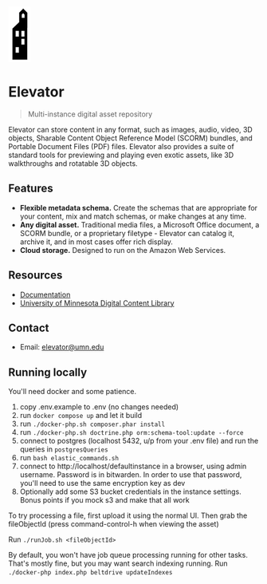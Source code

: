 <img src="assets/images/elevatorSolo.png" alt="Elevator Logo" />

# Elevator

> Multi-instance digital asset repository


Elevator can store content in any format, such as images, audio, video, 3D objects, Sharable Content Object Reference Model (SCORM) bundles, and Portable Document Files (PDF) files. Elevator also provides a suite of standard tools for previewing and playing even exotic assets, like 3D walkthroughs and rotatable 3D objects.

## Features

- **Flexible metadata schema.** Create the schemas that are appropriate for your content, mix and match schemas, or make changes at any time.
- **Any digital asset.** Traditional media files, a Microsoft Office document, a SCORM bundle, or a proprietary filetype - Elevator can catalog it, archive it, and in most cases offer rich display.
- **Cloud storage.** Designed to run on the Amazon Web Services.


## Resources
- [Documentation](https://umn-latis.github.io/elevator/)
- [University of Minnesota Digital Content Library](https://dcl.elevator.umn.edu/)

## Contact

- Email: <elevator@umn.edu>

## Running locally

You'll need docker and some patience.

1. copy .env.example to .env (no changes needed)
2. run `docker compose up` and let it build
3. run `./docker-php.sh composer.phar install`
4. run `./docker-php.sh doctrine.php orm:schema-tool:update --force`
5. connect to postgres (localhost 5432, u/p from your .env file) and run the queries in `postgresQueries`
6. run `bash elastic_commands.sh`
7. connect to http://localhost/defaultinstance in a browser, using admin username. Password is in bitwarden. In order to use that password, you'll need to use the same encryption key as dev
8. Optionally add some S3 bucket credentials in the instance settings. Bonus points if you mock s3 and make that all work

To try processing a file, first upload it using the normal UI. Then grab the fileObjectId (press command-control-h when viewing the asset)

Run `./runJob.sh <fileObjectId>`

By default, you won't have job queue processing running for other tasks. That's mostly fine, but you may want search indexing running. Run `./docker-php index.php beltdrive updateIndexes`
